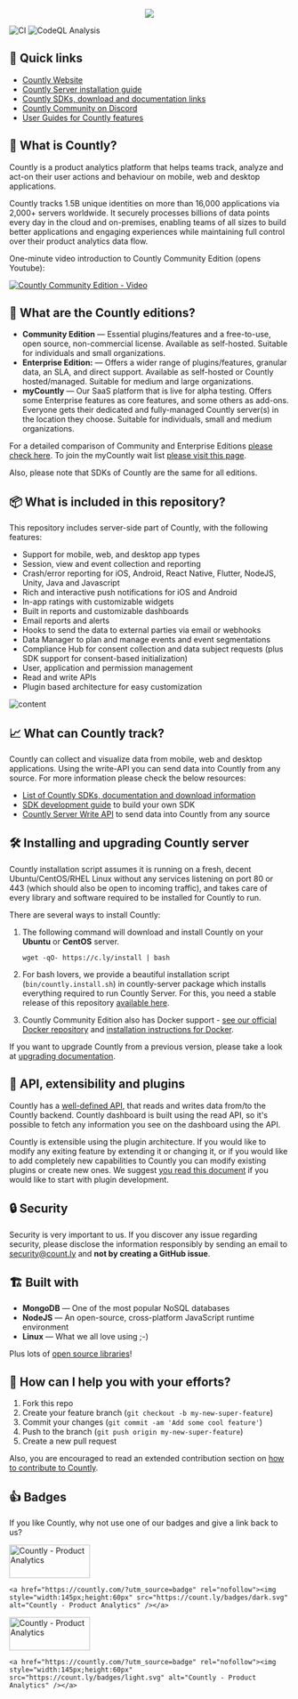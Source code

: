 <p align="center">
  <img width="auto" src="https://cms.count.ly/uploads/countly_github_56791635fe.png?updated_at=2023-04-05T09:56:43.491Z"/>
</p>

![CI](https://github.com/countly/countly-server/actions/workflows/main.yml/badge.svg)
![CodeQL Analysis](https://github.com/countly/countly-server/actions/workflows/codeql-analysis.yml/badge.svg)

## 🔗 Quick links

* [Countly Website](https://countly.com)
* [Countly Server installation guide](https://support.count.ly/hc/en-us/articles/360036862332-Installing-the-Countly-Server)
* [Countly SDKs, download and documentation links](https://support.count.ly/hc/en-us/articles/360037236571-Downloading-and-Installing-SDKs)
* [Countly Community on Discord](https://discord.gg/countly)
* [User Guides for Countly features](https://support.count.ly/hc/en-us/sections/7039354168729-User-Guides-Countly-22-x)

## 🌟 What is Countly?

Countly is a product analytics platform that helps teams track, analyze and act-on their user actions and behaviour on mobile, web and desktop applications. 

Countly tracks 1.5B unique identities on more than 16,000 applications via 2,000+ servers worldwide. It securely processes billions of data points every day in the cloud and on-premises, enabling teams of all sizes to build better applications and engaging experiences while maintaining full control over their product analytics data flow.

One-minute video introduction to Countly Community Edition (opens Youtube):

[![Countly Community Edition - Video](https://count.ly/github/countly-community-1min-v1808.png?v3)](https://youtu.be/htKeh9bsZwA)

## 🚀 What are the Countly editions?                   

* **Community Edition** — Essential plugins/features and a free-to-use, open source, non-commercial license. Available as self-hosted. Suitable for individuals and small organizations.
* **Enterprise Edition:** — Offers a wider range of plugins/features, granular data, an SLA, and direct support. Available as self-hosted or Countly hosted/managed. Suitable for medium and large organizations.
* **myCountly** — Our SaaS platform that is live for alpha testing. Offers some Enterprise features as core features, and some others as add-ons. Everyone gets their dedicated and fully-managed Countly server(s) in the location they choose. Suitable for individuals, small and medium organizations.  

For a detailed comparison of Community and Enterprise Editions [please check here](https://countly.com/pricing). To join the myCountly wait list [please visit this page](https://countly.com/mycountly).

Also, please note that SDKs of Countly are the same for all editions.

## 📦 What is included in this repository?

This repository includes server-side part of Countly, with the following features: 

* Support for mobile, web, and desktop app types
* Session, view and event collection and reporting
* Crash/error reporting for iOS, Android, React Native, Flutter, NodeJS, Unity, Java and Javascript
* Rich and interactive push notifications for iOS and Android
* In-app ratings with customizable widgets
* Built in reports and customizable dashboards
* Email reports and alerts
* Hooks to send the data to external parties via email or webhooks
* Data Manager to plan and manage events and event segmentations
* Compliance Hub for consent collection and data subject requests (plus SDK support for consent-based initialization)
* User, application and permission management
* Read and write APIs
* Plugin based architecture for easy customization

![content](https://count.ly/github/countly-highlights.png?v3)

## 📈 What can Countly track?

Countly can collect and visualize data from mobile, web and desktop applications. Using the write-API you can send data into Countly from any source. For more information please check the below resources: 

* [List of Countly SDKs, documentation and download information](https://support.count.ly/hc/en-us/articles/360037236571-Downloading-and-Installing-SDKs)
* [SDK development guide](https://support.count.ly/hc/en-us/articles/360037236571-Downloading-and-Installing-SDKs) to build your own SDK
* [Countly Server Write API](https://api.count.ly/reference/i) to send data into Countly from any source

## 🛠️ Installing and upgrading Countly server

Countly installation script assumes it is running on a fresh, decent Ubuntu/CentOS/RHEL Linux without any services listening on port 80 or 443 (which should also be open to incoming traffic), and takes care of every library and software required to be installed for Countly to run.

There are several ways to install Countly:

1. The following command will download and install Countly on your **Ubuntu** or **CentOS** server.

   `wget -qO- https://c.ly/install | bash`

2. For bash lovers, we provide a beautiful installation script (`bin/countly.install.sh`) in countly-server package which installs everything required to run Countly Server. For this, you need a stable release of this repository [available here](https://github.com/Countly/countly-server/releases).

3. Countly Community Edition also has Docker support - [see our official Docker repository](https://registry.hub.docker.com/r/countly/countly-server/) and [installation instructions for Docker](https://support.count.ly/hc/en-us/articles/360036862332-Installing-the-Countly-Server).

If you want to upgrade Countly from a previous version, please take a look at [upgrading documentation](https://support.count.ly/hc/en-us/articles/360037443652-Upgrading-the-Countly-Server).

## 🧩 API, extensibility and plugins

Countly has a [well-defined API](https://api.count.ly), that reads and writes data from/to the Countly backend. Countly dashboard is built using the read API, so it's possible to fetch any information you see on the dashboard using the API.

Countly is extensible using the plugin architecture. If you would like to modify any exiting feature by extending it or changing it, or if you would like to add completely new capabilities to Countly you can modify existing plugins or create new ones. We suggest [you read this document](https://support.count.ly/hc/en-us/articles/360036862392-Introduction) if you would like to start with plugin development.

## 🔒 Security

Security is very important to us. If you discover any issue regarding security, please disclose the information responsibly by sending an email to security@count.ly and **not by creating a GitHub issue**.

## 🏗️ Built with

* **MongoDB** — One of the most popular NoSQL databases
* **NodeJS** — An open-source, cross-platform JavaScript runtime environment
* **Linux** — What we all love using ;-)

Plus lots of [open source libraries](https://support.count.ly/hc/en-us/articles/360037092232-Open-source-components)!         

## 🤝 How can I help you with your efforts?

1. Fork this repo
2. Create your feature branch (`git checkout -b my-new-super-feature`)
3. Commit your changes (`git commit -am 'Add some cool feature'`)
4. Push to the branch (`git push origin my-new-super-feature`)
5. Create a new pull request

Also, you are encouraged to read an extended contribution section on [how to contribute to Countly](https://github.com/Countly/countly-server/blob/master/CONTRIBUTING.md).

## 👍 Badges

If you like Countly, why not use one of our badges and give a link back to us?

<a href="https://countly.com/?utm_source=badge" rel="nofollow"><img style="width:145px;height:60px" src="https://count.ly/badges/dark.svg?v2" alt="Countly - Product Analytics" /></a>

    <a href="https://countly.com/?utm_source=badge" rel="nofollow"><img style="width:145px;height:60px" src="https://count.ly/badges/dark.svg" alt="Countly - Product Analytics" /></a>

<a href="https://countly.com/?utm_source=badge" rel="nofollow"><img style="width:145px;height:60px" src="https://count.ly/badges/light.svg?v2" alt="Countly - Product Analytics" /></a>

    <a href="https://countly.com/?utm_source=badge" rel="nofollow"><img style="width:145px;height:60px" src="https://count.ly/badges/light.svg" alt="Countly - Product Analytics" /></a>
